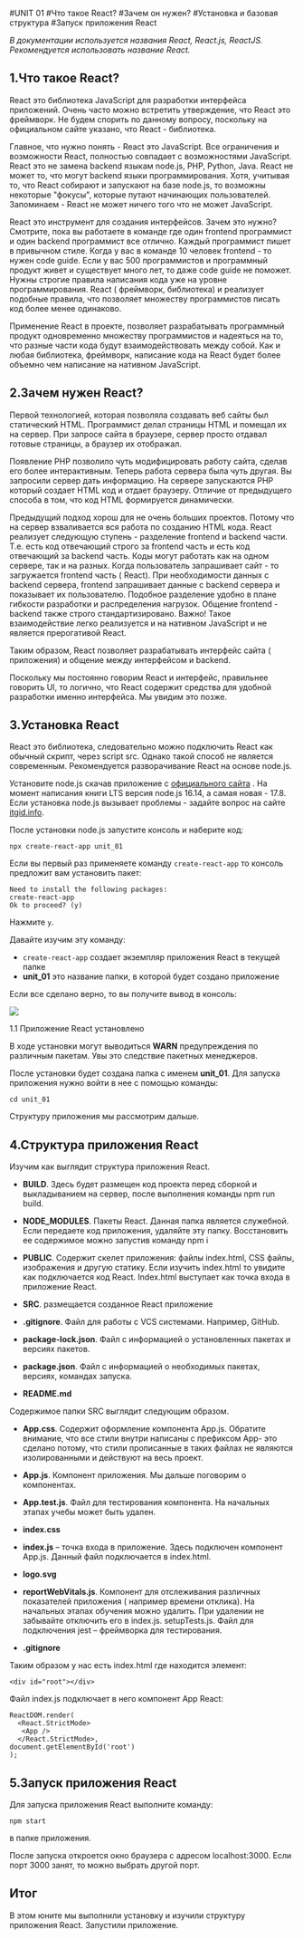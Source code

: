 #UNIT 01
#Что такое React?
#Зачем он нужен?
#Установка и базовая структура
#Запуск приложения React

*В документации используется названия React, React.js, ReactJS. Рекомендуется использовать название React.*

## 1.Что такое React?

React это библиотека JavaScript для разработки интерфейса приложений. Очень часто можно встретить утверждение, что React это фреймворк. Не будем спорить по данному вопросу, поскольку на официальном сайте указано, что React - библиотека.

Главное, что нужно понять - React это JavaScript. Все ограничения и возможности React, полностью совпадает с возможностями JavaScript. React это не замена backend языкам node.js, PHP, Python, Java. React не может то, что могут backend языки программирования. Хотя, учитывая то, что React собирают и запускают на базе node.js, то возможны некоторые "фокусы", которые путают начинающих пользователей. Запоминаем - React не может ничего того что не может JavaScript.

React это инструмент для создания интерфейсов. Зачем это нужно? Смотрите, пока вы работаете в команде где один frontend программист и один backend программист все отлично. Каждый программист пишет в привычном стиле. Когда у вас в команде 10 человек frontend  - то нужен code guide. Если у вас 500 программистов и программный продукт живет и существует много лет, то даже code guide не поможет. Нужны строгие правила написания кода уже на уровне программирования. React ( фреймворк, библиотека) и реализует подобные правила, что позволяет множеству программистов писать код более менее одинаково.

Применение React в проекте, позволяет разрабатывать программный продукт одновременно множеству программистов и надеяться на то, что разные части кода будут взаимодействовать между собой.
   Как и любая библиотека, фреймворк, написание кода на React будет более объемно чем написание на нативном JavaScript.

## 2.Зачем нужен React?
Первой технологией, которая позволяла создавать веб сайты был статический HTML. Программист делал страницы HTML и помещал их на сервер. При запросе сайта в браузере, сервер просто отдавал готовые страницы, а браузер их отображал.

Появление PHP позволило чуть модифицировать работу сайта, сделав его более интерактивным. Теперь работа сервера была чуть другая. Вы запросили сервер дать информацию. На сервере запускаются PHP который создает HTML код и отдает браузеру. Отличие от предыдущего способа в том, что код HTML формируется динамически.

Предыдущий подход хорош для не очень больших проектов. Потому что на сервер взваливается вся работа по созданию HTML кода. React реализует следующую ступень - разделение frontend и backend части. Т.е. есть код отвечающий строго за frontend часть и есть код отвечающий за backend часть. Коды могут работать как на одном сервере, так и на разных. Когда пользователь запрашивает сайт - то загружается frontend часть ( React). При необходимости данных с backend сервера, frontend запрашивает данные с backend сервера и показывает их пользователю. Подобное разделение удобно в плане гибкости разработки и распределения нагрузок. Общение frontend - backend также строго стандартизировано. Важно! Такое взаимодействие легко реализуется и на нативном JavaScript и не является прерогативой React.

Таким образом, React позволяет разрабатывать интерфейс сайта ( приложения) и общение между интерфейсом и backend.

Поскольку мы постоянно говорим React и интерфейс, правильнее говорить UI, то логично, что React содержит средства для удобной разработки именно интерфейса. Мы увидим это позже. 

## 3.Установка React

React это библиотека, следовательно можно подключить React как обычный скрипт, через script src. Однако такой способ не является современным. Рекомендуется разворачивание React на основе node.js. 

Установите node.js скачав приложение с [официального сайта](https://nodejs.org) . На момент написания книги LTS версия node.js 16.14, а самая новая - 17.8.
   Если установка node.js вызывает проблемы - задайте вопрос на сайте [itgid.info](http://itgid.info). 

После установки node.js запустите консоль и наберите код:

```
npx create-react-app unit_01
```

Если вы первый раз применяете команду `create-react-app` то консоль предложит вам установить пакет:
```
Need to install the following packages:
create-react-app
Ok to proceed? (y)
```

Нажмите `y`.

Давайте изучим эту команду:

- `create-react-app` создает экземпляр приложения React в текущей папке
- **unit_01** это название папки, в которой будет создано приложение

Если все сделано верно, то вы получите вывод в консоль: 

![](../pictures/ch_01_p_01.png)

1.1 Приложение React установлено

В ходе установки могут выводиться **WARN** предупреждения по различным пакетам. Увы это следствие пакетных менеджеров.

После установки будет создана папка с именем **unit_01**. Для запуска приложения нужно войти в нее с помощью команды:
```
cd unit_01
```

Структуру приложения мы рассмотрим дальше.

## 4.Структура приложения React

Изучим как выглядит структура приложения React.

- **BUILD**. Здесь будет размещен код проекта перед сборкой и выкладыванием на сервер, после выполнения команды npm run build. 

- **NODE_MODULES**. Пакеты React. Данная папка является служебной. Если передаете код приложения, удаляйте эту папку. Восстановить ее содержимое можно запустив команду
   npm i 

- **PUBLIC**. Содержит скелет приложения: файлы index.html, CSS файлы, изображения и другую статику. Если изучить index.html то увидите как подключается код React. Index.html выступает как точка входа в приложение React. 

- **SRC**. размещается созданное React приложение 

- **.gitignore**. Файл для работы с VCS системами. Например, GitHub. 

- **package-lock.json**. Файл с информацией о установленных пакетах и версиях пакетов. 

- **package.json**. Файл с информацией о необходимых пакетах, версиях, командах запуска. 

- **README.md** 

Содержимое папки SRC выглядит следующим образом.

- **App.css**. Содержит оформление компонента App.js. Обратите внимание, что все стили внутри написаны с префиксом App- это сделано потому, что стили прописанные в таких файлах не являются изолированными и действуют на весь проект. 

- **App.js**. Компонент приложения. Мы дальше поговорим о компонентах. 

- **App.test.js**. Файл для тестирования компонента. На начальных этапах учебы может быть удален. 

- **index.css**

- **index.js** – точка входа в приложение. Здесь подключен компонент App.js. Данный файл подключается в index.html. 

- **logo.svg**

- **reportWebVitals.js**. Компонент для отслеживания различных показателей приложения ( например времени отклика). На начальных этапах обучения можно удалить. При удалении не забывайте отключить его в index.js.
   setupTests.js. Файл для подключения jest – фреймворка для тестирования. 

- **.gitignore**

Таким образом у нас есть index.html где находится элемент:

```
<div id="root"></div>
```

Файл index.js подключает в него компонент App React:

```
ReactDOM.render(
  <React.StrictMode>
   <App />
  </React.StrictMode>,
document.getElementById('root')
);
```

## 5.Запуск приложения React

Для запуска приложения React выполните команду:
```
npm start
```
в папке приложения. 

После запуска откроется окно браузера с адресом localhost:3000. Если порт 3000 занят, то можно выбрать другой порт.

## Итог
В этом юните мы выполнили установку и изучили структуру приложения React. Запустили приложение.